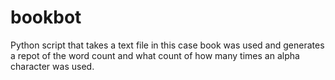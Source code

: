 # bookbot
Python script that takes a text file in this case book was used and generates a repot of the word count and what count of how many times an alpha character was used.